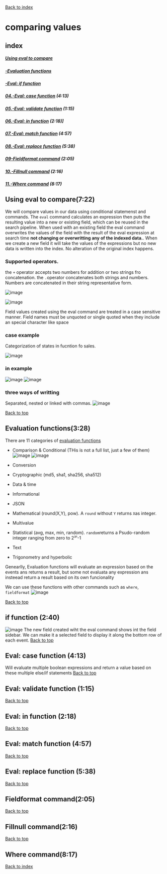 [Back to index](README.md)
# comparing values
## index
##### [Using eval to compare](#using-eval-to-compare)
##### [-Evaluation functions](#evaluation-functions)
##### [-Eval: if function](#if-function)
##### [04.-Eval: case function]() (4:13)
##### [05.-Eval: validate function]() (1:15)
##### [06.-Eval: in function]() (2:18)]
##### [07.-Eval: match function]() (4:57)
##### [08.-Eval: replace function]() (5:38)
##### [09-Fieldformat command](#fieldformat-command) (2:05)
##### [10.-Fillnull command](#fillnull-command) (2:16)
##### [11.-Where command](#where-command) (8:17)





## Using eval to compare(7:22)
We will compare values in our data using conditional statemenst and commands.
The `eval` command calculates an expression then puts the resulting value into a new or existing field, which can be reused in the search pipeline. When used with  an existing field the eval command overwrites the values of the field with the result of the eval expression at search time **not changing or overwritting any of the indexed data.**.  When we create a new field it will take the values of the expressions but no new data is written into the index. No alteration of the original index happens.

### Supported operators.
the  `+` operator accepts two numbers for addition or two strings fro concatenation. the `.`operator concatenates both strings and numbers. Numbers are concatenated in their string representative form.

![image](https://github.com/luismiguelcasadodiaz/splunk/assets/19540140/2fc0132b-704e-4afd-abef-9b6fb66dc08e)

![image](https://github.com/luismiguelcasadodiaz/splunk/assets/19540140/f9cea730-3af2-419f-a7f3-fa2bba7f2d3c)

Field values created using the eval command are treated in a case sensitive manner.
Field names must be unquoted or single quoted when they include an special character like space
### case example
Categorization of states in fucntion fo sales.

![image](https://github.com/luismiguelcasadodiaz/splunk/assets/19540140/21040f49-1858-42ce-9897-9eab8aa45b3a)

### in example
![image](https://github.com/luismiguelcasadodiaz/splunk/assets/19540140/2c568d8c-10b8-4faa-b0a6-75e3455bcbb3)
![image](https://github.com/luismiguelcasadodiaz/splunk/assets/19540140/8e3d09c9-f2cc-4643-9c3b-2efe82438438)

### three ways of writting 
Separated, nested or linked with commas.
![image](https://github.com/luismiguelcasadodiaz/splunk/assets/19540140/74ee7004-5b22-4179-955c-8185e98ae08e)

[Back to top](#index)

## Evaluation functions(3:28)
There are 11 categories of [evaluation functions](https://docs.splunk.com/Documentation/Splunk/9.1.0/SearchReference/CommonEvalFunctions)
- Comparison & Conditional (THis is not a full list, just a few of them)
  ![image](https://github.com/luismiguelcasadodiaz/splunk/assets/19540140/3d2e868b-a938-4ce9-9798-f4fcd11a48cc)
  ![image](https://github.com/luismiguelcasadodiaz/splunk/assets/19540140/375ca22c-3ae7-4eaa-8113-3be213c0f469)

  
- Conversion
- Cryptographic (md5, sha1, sha256, sha512)
- Data & time
- Informational
- JSON
- Mathematical (round(X,Y), pow). A `round` without `Y` returns `X`as integer. 
- Multivalue
- Statistical (avg, max, min, random). `random`returns a Psudo-random integer ranging from zero to 2³¹-1
- Text
- Trigonometry and hyperbolic

Genearlly, Evaluation functions will evaluate an expression based on the events ans returns a result, but some not evaluata any expression ans insteead return a result based on its own funcionality

We can use these functions with other commands such as `where`, `fieldformat` 
![image](https://github.com/luismiguelcasadodiaz/splunk/assets/19540140/c2947a62-2551-401c-ba1a-d62fe300f06c)

[Back to top](#index)

## if function (2:40)
![image](https://github.com/luismiguelcasadodiaz/splunk/assets/19540140/728cf1c7-fd01-4a67-be19-09b79f07e0de)
The new field created wiht the eval command shows int the field sidebar. We can make it a selected field to display it along the bottom row of each event.
[Back to top](#index)

## Eval: case function (4:13)
Will evaluate multiple boolean expressions and return a value based on these multiple else/if statements
[Back to top](#index)
## Eval: validate function (1:15)
[Back to top](#index)
## Eval: in function (2:18)
[Back to top](#index)
## Eval: match function (4:57)
[Back to top](#index)
## Eval: replace function (5:38)
[Back to top](#index)
## Fieldformat command(2:05)
[Back to top](#index)
## Fillnull command(2:16)
[Back to top](#index)
## Where command(8:17)


[Back to index](README.md)
